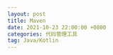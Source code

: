 ```yaml
---
layout: post
title: Maven
date: 2021-10-23 22:00:00 +0800
categories: 代码管理工具
tag: Java/Kotlin
---
```

